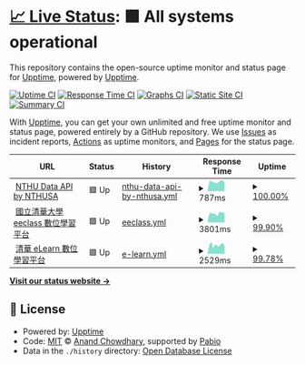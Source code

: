 # [📈 Live Status](https://status.nthusa.tw): <!--live status--> **🟩 All systems operational**

This repository contains the open-source uptime monitor and status page for [Upptime](https://upptime.js.org), powered by [Upptime](https://github.com/upptime/upptime).

[![Uptime CI](https://github.com/NTHU-SA/upptime/workflows/Uptime%20CI/badge.svg)](https://github.com/NTHU-SA/upptime/actions?query=workflow%3A%22Uptime+CI%22)
[![Response Time CI](https://github.com/NTHU-SA/upptime/workflows/Response%20Time%20CI/badge.svg)](https://github.com/NTHU-SA/upptime/actions?query=workflow%3A%22Response+Time+CI%22)
[![Graphs CI](https://github.com/NTHU-SA/upptime/workflows/Graphs%20CI/badge.svg)](https://github.com/NTHU-SA/upptime/actions?query=workflow%3A%22Graphs+CI%22)
[![Static Site CI](https://github.com/NTHU-SA/upptime/workflows/Static%20Site%20CI/badge.svg)](https://github.com/NTHU-SA/upptime/actions?query=workflow%3A%22Static+Site+CI%22)
[![Summary CI](https://github.com/NTHU-SA/upptime/workflows/Summary%20CI/badge.svg)](https://github.com/NTHU-SA/upptime/actions?query=workflow%3A%22Summary+CI%22)

With [Upptime](https://upptime.js.org), you can get your own unlimited and free uptime monitor and status page, powered entirely by a GitHub repository. We use [Issues](https://github.com/upptime/upptime/issues) as incident reports, [Actions](https://github.com/NTHU-SA/upptime/actions) as uptime monitors, and [Pages](https://status.nthusa.tw) for the status page.

<!--start: status pages-->
<!-- This summary is generated by Upptime (https://github.com/upptime/upptime) -->
<!-- Do not edit this manually, your changes will be overwritten -->
<!-- prettier-ignore -->
| URL | Status | History | Response Time | Uptime |
| --- | ------ | ------- | ------------- | ------ |
| <img alt="" src="https://icons.duckduckgo.com/ip3/api.nthusa.tw.ico" height="13"> [NTHU Data API by NTHUSA](https://api.nthusa.tw) | 🟩 Up | [nthu-data-api-by-nthusa.yml](https://github.com/NTHU-SA/upptime/commits/HEAD/history/nthu-data-api-by-nthusa.yml) | <details><summary><img alt="Response time graph" src="./graphs/nthu-data-api-by-nthusa/response-time-week.png" height="20"> 787ms</summary><br><a href="https://status.nthusa.tw/history/nthu-data-api-by-nthusa"><img alt="Response time 775" src="https://img.shields.io/endpoint?url=https%3A%2F%2Fraw.githubusercontent.com%2FNTHU-SA%2Fupptime%2FHEAD%2Fapi%2Fnthu-data-api-by-nthusa%2Fresponse-time.json"></a><br><a href="https://status.nthusa.tw/history/nthu-data-api-by-nthusa"><img alt="24-hour response time 747" src="https://img.shields.io/endpoint?url=https%3A%2F%2Fraw.githubusercontent.com%2FNTHU-SA%2Fupptime%2FHEAD%2Fapi%2Fnthu-data-api-by-nthusa%2Fresponse-time-day.json"></a><br><a href="https://status.nthusa.tw/history/nthu-data-api-by-nthusa"><img alt="7-day response time 787" src="https://img.shields.io/endpoint?url=https%3A%2F%2Fraw.githubusercontent.com%2FNTHU-SA%2Fupptime%2FHEAD%2Fapi%2Fnthu-data-api-by-nthusa%2Fresponse-time-week.json"></a><br><a href="https://status.nthusa.tw/history/nthu-data-api-by-nthusa"><img alt="30-day response time 901" src="https://img.shields.io/endpoint?url=https%3A%2F%2Fraw.githubusercontent.com%2FNTHU-SA%2Fupptime%2FHEAD%2Fapi%2Fnthu-data-api-by-nthusa%2Fresponse-time-month.json"></a><br><a href="https://status.nthusa.tw/history/nthu-data-api-by-nthusa"><img alt="1-year response time 775" src="https://img.shields.io/endpoint?url=https%3A%2F%2Fraw.githubusercontent.com%2FNTHU-SA%2Fupptime%2FHEAD%2Fapi%2Fnthu-data-api-by-nthusa%2Fresponse-time-year.json"></a></details> | <details><summary><a href="https://status.nthusa.tw/history/nthu-data-api-by-nthusa">100.00%</a></summary><a href="https://status.nthusa.tw/history/nthu-data-api-by-nthusa"><img alt="All-time uptime 99.98%" src="https://img.shields.io/endpoint?url=https%3A%2F%2Fraw.githubusercontent.com%2FNTHU-SA%2Fupptime%2FHEAD%2Fapi%2Fnthu-data-api-by-nthusa%2Fuptime.json"></a><br><a href="https://status.nthusa.tw/history/nthu-data-api-by-nthusa"><img alt="24-hour uptime 100.00%" src="https://img.shields.io/endpoint?url=https%3A%2F%2Fraw.githubusercontent.com%2FNTHU-SA%2Fupptime%2FHEAD%2Fapi%2Fnthu-data-api-by-nthusa%2Fuptime-day.json"></a><br><a href="https://status.nthusa.tw/history/nthu-data-api-by-nthusa"><img alt="7-day uptime 100.00%" src="https://img.shields.io/endpoint?url=https%3A%2F%2Fraw.githubusercontent.com%2FNTHU-SA%2Fupptime%2FHEAD%2Fapi%2Fnthu-data-api-by-nthusa%2Fuptime-week.json"></a><br><a href="https://status.nthusa.tw/history/nthu-data-api-by-nthusa"><img alt="30-day uptime 99.96%" src="https://img.shields.io/endpoint?url=https%3A%2F%2Fraw.githubusercontent.com%2FNTHU-SA%2Fupptime%2FHEAD%2Fapi%2Fnthu-data-api-by-nthusa%2Fuptime-month.json"></a><br><a href="https://status.nthusa.tw/history/nthu-data-api-by-nthusa"><img alt="1-year uptime 99.98%" src="https://img.shields.io/endpoint?url=https%3A%2F%2Fraw.githubusercontent.com%2FNTHU-SA%2Fupptime%2FHEAD%2Fapi%2Fnthu-data-api-by-nthusa%2Fuptime-year.json"></a></details>
| <img alt="" src="https://icons.duckduckgo.com/ip3/eeclass.nthu.edu.tw.ico" height="13"> [國立清華大學 eeclass 數位學習平台](https://eeclass.nthu.edu.tw/) | 🟩 Up | [eeclass.yml](https://github.com/NTHU-SA/upptime/commits/HEAD/history/eeclass.yml) | <details><summary><img alt="Response time graph" src="./graphs/eeclass/response-time-week.png" height="20"> 3801ms</summary><br><a href="https://status.nthusa.tw/history/eeclass"><img alt="Response time 3717" src="https://img.shields.io/endpoint?url=https%3A%2F%2Fraw.githubusercontent.com%2FNTHU-SA%2Fupptime%2FHEAD%2Fapi%2Feeclass%2Fresponse-time.json"></a><br><a href="https://status.nthusa.tw/history/eeclass"><img alt="24-hour response time 3519" src="https://img.shields.io/endpoint?url=https%3A%2F%2Fraw.githubusercontent.com%2FNTHU-SA%2Fupptime%2FHEAD%2Fapi%2Feeclass%2Fresponse-time-day.json"></a><br><a href="https://status.nthusa.tw/history/eeclass"><img alt="7-day response time 3801" src="https://img.shields.io/endpoint?url=https%3A%2F%2Fraw.githubusercontent.com%2FNTHU-SA%2Fupptime%2FHEAD%2Fapi%2Feeclass%2Fresponse-time-week.json"></a><br><a href="https://status.nthusa.tw/history/eeclass"><img alt="30-day response time 3892" src="https://img.shields.io/endpoint?url=https%3A%2F%2Fraw.githubusercontent.com%2FNTHU-SA%2Fupptime%2FHEAD%2Fapi%2Feeclass%2Fresponse-time-month.json"></a><br><a href="https://status.nthusa.tw/history/eeclass"><img alt="1-year response time 3717" src="https://img.shields.io/endpoint?url=https%3A%2F%2Fraw.githubusercontent.com%2FNTHU-SA%2Fupptime%2FHEAD%2Fapi%2Feeclass%2Fresponse-time-year.json"></a></details> | <details><summary><a href="https://status.nthusa.tw/history/eeclass">99.90%</a></summary><a href="https://status.nthusa.tw/history/eeclass"><img alt="All-time uptime 55.47%" src="https://img.shields.io/endpoint?url=https%3A%2F%2Fraw.githubusercontent.com%2FNTHU-SA%2Fupptime%2FHEAD%2Fapi%2Feeclass%2Fuptime.json"></a><br><a href="https://status.nthusa.tw/history/eeclass"><img alt="24-hour uptime 99.33%" src="https://img.shields.io/endpoint?url=https%3A%2F%2Fraw.githubusercontent.com%2FNTHU-SA%2Fupptime%2FHEAD%2Fapi%2Feeclass%2Fuptime-day.json"></a><br><a href="https://status.nthusa.tw/history/eeclass"><img alt="7-day uptime 99.90%" src="https://img.shields.io/endpoint?url=https%3A%2F%2Fraw.githubusercontent.com%2FNTHU-SA%2Fupptime%2FHEAD%2Fapi%2Feeclass%2Fuptime-week.json"></a><br><a href="https://status.nthusa.tw/history/eeclass"><img alt="30-day uptime 99.90%" src="https://img.shields.io/endpoint?url=https%3A%2F%2Fraw.githubusercontent.com%2FNTHU-SA%2Fupptime%2FHEAD%2Fapi%2Feeclass%2Fuptime-month.json"></a><br><a href="https://status.nthusa.tw/history/eeclass"><img alt="1-year uptime 55.47%" src="https://img.shields.io/endpoint?url=https%3A%2F%2Fraw.githubusercontent.com%2FNTHU-SA%2Fupptime%2FHEAD%2Fapi%2Feeclass%2Fuptime-year.json"></a></details>
| <img alt="" src="https://icons.duckduckgo.com/ip3/elearn.nthu.edu.tw.ico" height="13"> [清華 eLearn 數位學習平台](https://elearn.nthu.edu.tw/) | 🟩 Up | [e-learn.yml](https://github.com/NTHU-SA/upptime/commits/HEAD/history/e-learn.yml) | <details><summary><img alt="Response time graph" src="./graphs/e-learn/response-time-week.png" height="20"> 2529ms</summary><br><a href="https://status.nthusa.tw/history/e-learn"><img alt="Response time 1749" src="https://img.shields.io/endpoint?url=https%3A%2F%2Fraw.githubusercontent.com%2FNTHU-SA%2Fupptime%2FHEAD%2Fapi%2Fe-learn%2Fresponse-time.json"></a><br><a href="https://status.nthusa.tw/history/e-learn"><img alt="24-hour response time 2235" src="https://img.shields.io/endpoint?url=https%3A%2F%2Fraw.githubusercontent.com%2FNTHU-SA%2Fupptime%2FHEAD%2Fapi%2Fe-learn%2Fresponse-time-day.json"></a><br><a href="https://status.nthusa.tw/history/e-learn"><img alt="7-day response time 2529" src="https://img.shields.io/endpoint?url=https%3A%2F%2Fraw.githubusercontent.com%2FNTHU-SA%2Fupptime%2FHEAD%2Fapi%2Fe-learn%2Fresponse-time-week.json"></a><br><a href="https://status.nthusa.tw/history/e-learn"><img alt="30-day response time 2318" src="https://img.shields.io/endpoint?url=https%3A%2F%2Fraw.githubusercontent.com%2FNTHU-SA%2Fupptime%2FHEAD%2Fapi%2Fe-learn%2Fresponse-time-month.json"></a><br><a href="https://status.nthusa.tw/history/e-learn"><img alt="1-year response time 1749" src="https://img.shields.io/endpoint?url=https%3A%2F%2Fraw.githubusercontent.com%2FNTHU-SA%2Fupptime%2FHEAD%2Fapi%2Fe-learn%2Fresponse-time-year.json"></a></details> | <details><summary><a href="https://status.nthusa.tw/history/e-learn">99.78%</a></summary><a href="https://status.nthusa.tw/history/e-learn"><img alt="All-time uptime 99.22%" src="https://img.shields.io/endpoint?url=https%3A%2F%2Fraw.githubusercontent.com%2FNTHU-SA%2Fupptime%2FHEAD%2Fapi%2Fe-learn%2Fuptime.json"></a><br><a href="https://status.nthusa.tw/history/e-learn"><img alt="24-hour uptime 99.36%" src="https://img.shields.io/endpoint?url=https%3A%2F%2Fraw.githubusercontent.com%2FNTHU-SA%2Fupptime%2FHEAD%2Fapi%2Fe-learn%2Fuptime-day.json"></a><br><a href="https://status.nthusa.tw/history/e-learn"><img alt="7-day uptime 99.78%" src="https://img.shields.io/endpoint?url=https%3A%2F%2Fraw.githubusercontent.com%2FNTHU-SA%2Fupptime%2FHEAD%2Fapi%2Fe-learn%2Fuptime-week.json"></a><br><a href="https://status.nthusa.tw/history/e-learn"><img alt="30-day uptime 99.74%" src="https://img.shields.io/endpoint?url=https%3A%2F%2Fraw.githubusercontent.com%2FNTHU-SA%2Fupptime%2FHEAD%2Fapi%2Fe-learn%2Fuptime-month.json"></a><br><a href="https://status.nthusa.tw/history/e-learn"><img alt="1-year uptime 99.22%" src="https://img.shields.io/endpoint?url=https%3A%2F%2Fraw.githubusercontent.com%2FNTHU-SA%2Fupptime%2FHEAD%2Fapi%2Fe-learn%2Fuptime-year.json"></a></details>

<!--end: status pages-->

[**Visit our status website →**](https://status.nthusa.tw)

## 📄 License

- Powered by: [Upptime](https://github.com/upptime/upptime)
- Code: [MIT](./LICENSE) © [Anand Chowdhary](https://anandchowdhary.com), supported by [Pabio](https://pabio.com)
- Data in the `./history` directory: [Open Database License](https://opendatacommons.org/licenses/odbl/1-0/)
